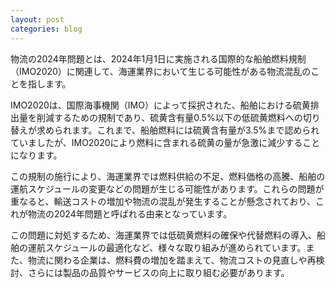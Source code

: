 ```yaml
---
layout: post
categories: blog
---
```


物流の2024年問題とは、2024年1月1日に実施される国際的な船舶燃料規制（IMO2020）に関連して、海運業界において生じる可能性がある物流混乱のことを指します。

IMO2020は、国際海事機関（IMO）によって採択された、船舶における硫黄排出量を削減するための規制であり、硫黄含有量0.5%以下の低硫黄燃料への切り替えが求められます。これまで、船舶燃料には硫黄含有量が3.5%まで認められていましたが、IMO2020により燃料に含まれる硫黄の量が急激に減少することになります。

この規制の施行により、海運業界では燃料供給の不足、燃料価格の高騰、船舶の運航スケジュールの変更などの問題が生じる可能性があります。これらの問題が重なると、輸送コストの増加や物流の混乱が発生することが懸念されており、これが物流の2024年問題と呼ばれる由来となっています。

この問題に対処するため、海運業界では低硫黄燃料の確保や代替燃料の導入、船舶の運航スケジュールの最適化など、様々な取り組みが進められています。また、物流に関わる企業は、燃料費の増加を踏まえて、物流コストの見直しや再検討、さらには製品の品質やサービスの向上に取り組む必要があります。

